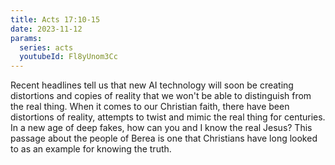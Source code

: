 ```yaml
---
title: Acts 17:10-15
date: 2023-11-12
params:
  series: acts
  youtubeId: Fl8yUnom3Cc
---
```


Recent headlines tell us that new AI technology will soon be creating distortions and copies of reality that we won't be able to distinguish from the real thing. When it comes to our Christian faith, there have been distortions of reality, attempts to twist and mimic the real thing for centuries. In a new age of deep fakes, how can you and I know the real Jesus? This passage about the people of Berea is one that Christians have long looked to as an example for knowing the truth.

